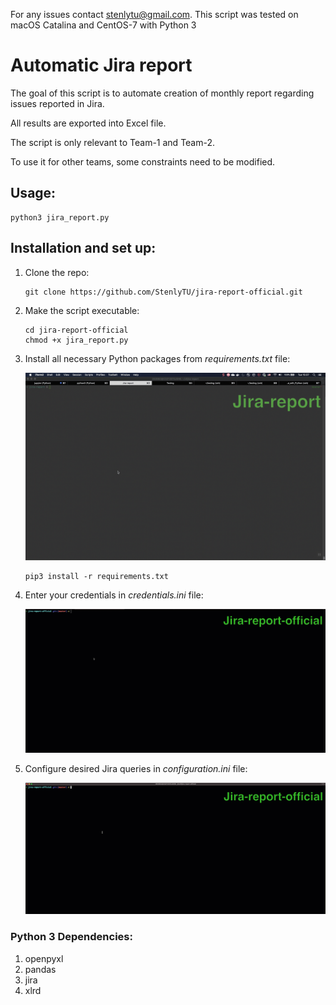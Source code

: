 For any issues contact stenlytu@gmail.com. This script was tested on macOS Catalina and CentOS-7 with Python 3

# Automatic Jira report
The goal of this script is to automate creation of monthly report regarding issues reported in Jira.

All results are exported into Excel file.

The script is only relevant to Team-1 and Team-2.

To use it for other teams, some constraints need to be modified.

## Usage:

    python3 jira_report.py

## Installation and set up:

1. Clone the repo:
    ```
    git clone https://github.com/StenlyTU/jira-report-official.git
    ```

2. Make the script executable:
    ```
    cd jira-report-official
    chmod +x jira_report.py
    ```

3. Install all necessary Python packages from *requirements.txt* file:

    ![](stuff/Requirements.gif)

    ```
    pip3 install -r requirements.txt
    ```

4. Enter your credentials in *credentials.ini* file:

    ![](stuff/Credentials.gif)

5. Configure desired Jira queries in *configuration.ini* file:

    ![](stuff/Configure_JQL.gif)

### Python 3 Dependencies:

1. openpyxl
2. pandas
3. jira
4. xlrd